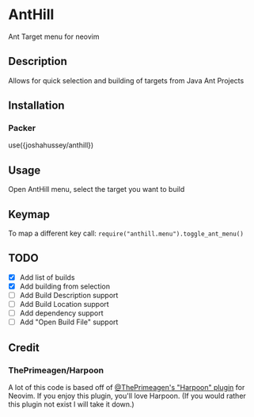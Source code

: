 # AntHill
Ant Target menu for neovim

## Description
Allows for quick selection and building of targets from Java Ant Projects

## Installation
### Packer
use({joshahussey/anthill})

## Usage
Open AntHill menu, select the target you want to build

## Keymap
To map a different key call:
`require("anthill.menu").toggle_ant_menu()`

## TODO
- [x] Add list of builds
- [x] Add building from selection
- [ ] Add Build Description support
- [ ] Add Build Location support
- [ ] Add dependency support
- [ ] Add "Open Build File" support

## Credit
### ThePrimeagen/Harpoon
A lot of this code is based off of [@ThePrimeagen's "Harpoon" plugin](https://github.com/ThePrimeagen/Harpoon) for Neovim.
If you enjoy this plugin, you'll love Harpoon. (If you would rather this plugin not exist I will take it down.)






